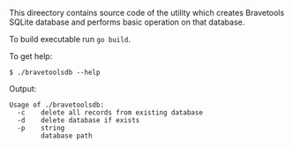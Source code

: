 This direectory contains source code of the utility which creates Bravetools SQLite database and performs basic operation on that database.

To build executable run `go build`.

To get help:

```
$ ./bravetoolsdb --help
```

Output:

```
Usage of ./bravetoolsdb:
  -c    delete all records from existing database
  -d    delete database if exists
  -p    string 
        database path
```

